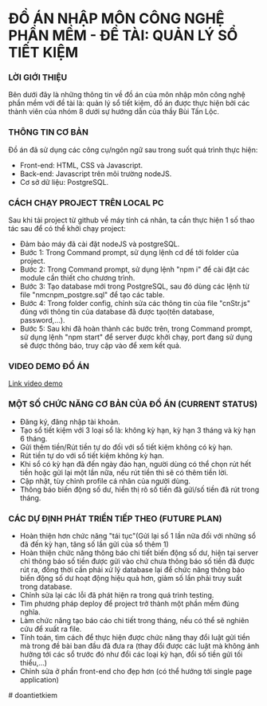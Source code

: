 
# ĐỒ ÁN NHẬP MÔN CÔNG NGHỆ PHẦN MỀM - ĐỀ TÀI: QUẢN LÝ SỔ TIẾT KIỆM

### LỜI GIỚI THIỆU
Bên dưới đây là những thông tin về đồ án của môn nhập môn công nghệ phần mềm với đề tài là: quản lý sổ tiết kiệm, đồ án được thực hiện bởi các thành viên của nhóm 8 dưới sự hướng dẫn của thầy Bùi Tấn Lộc.

### THÔNG TIN CƠ BẢN
Đồ án đã sử dụng các công cụ/ngôn ngữ sau trong suốt quá trình thực hiện:
* Front-end: HTML, CSS và Javascript.
* Back-end: Javascript trên môi trường nodeJS.
* Cơ sở dữ liệu: PostgreSQL.

### CÁCH CHẠY PROJECT TRÊN LOCAL PC
Sau khi tải project từ github về máy tính cá nhân, ta cần thực hiện 1 số thao tác sau để có thể khởi chạy project:
* Đảm bảo máy đã cài đặt nodeJS và postgreSQL.
* Bước 1: Trong Command prompt, sử dụng lệnh cd để tới folder của project.
* Bước 2: Trong Command prompt, sử dụng lệnh "npm i" để cài đặt các module cần thiết cho chương trình.
* Bước 3: Tạo database mới trong PostgreSQL, sau đó dùng các lệnh từ file "nmcnpm_postgre.sql" để tạo các table.
* Bước 4: Trong folder config, chỉnh sửa các thông tin của file "cnStr.js" đúng với thông tin của database đã được tạo(tên database, password,...).
* Bước 5: Sau khi đã hoàn thành các bước trên, trong Command prompt, sử dụng lệnh "npm start" để server được khởi chạy, port đang sử dụng sẽ được thông báo, truy cập vào để xem kết quả.

### VIDEO DEMO ĐỒ ÁN
[Link video demo](https://youtu.be/AUGFdoGetgI)

### MỘT SỐ CHỨC NĂNG CƠ BẢN CỦA ĐỒ ÁN (CURRENT STATUS)
* Đăng ký, đăng nhập tài khoản.
* Tạo sổ tiết kiệm với 3 loại sổ là: không kỳ hạn, kỳ hạn 3 tháng và kỳ hạn 6 tháng.
* Gửi thêm tiền/Rút tiền tự do đối với sổ tiết kiệm không có kỳ hạn.
* Rút tiền tự do với sổ tiết kiệm không kỳ hạn.
* Khi sổ có kỳ hạn đã đến ngày đáo hạn, người dùng có thể chọn rút hết tiền hoặc gửi lại một lần nữa, nếu rút tiền thì sẽ có thêm tiền lời.
* Cập nhật, tùy chỉnh profile cá nhân của người dùng.
* Thông báo biến động số dư, hiển thị rõ số tiền đã gửi/số tiền đã rút trong tháng.

### CÁC DỰ ĐỊNH PHÁT TRIỂN TIẾP THEO (FUTURE PLAN)
* Hoàn thiện hơn chức năng "tái tục"(Gửi lại sổ 1 lần nữa đối với những sổ đã đến kỳ hạn, tăng số lần gửi của sổ thêm 1)
* Hoàn thiện chức năng thông báo chi tiết biến động số dư, hiện tại server chỉ thông báo số tiền được gửi vào chứ chưa thông báo số tiền đã được rút ra, đồng thời cần phải xử lý database lại để chức năng thông báo biến động số dư hoạt động hiệu quả hơn, giảm số lần phải truy suất trong database.
* Chỉnh sửa lại các lỗi đã phát hiện ra trong quá trình testing.
* Tìm phương pháp deploy để project trở thành một phần mềm đúng nghĩa.
* Làm chức năng tạo báo cáo chi tiết trong tháng, nếu có thể sẽ nghiên cứu để xuất ra file. 
* Tính toán, tìm cách để thực hiện được chức năng thay đổi luật gửi tiền mà trong đề bài ban đầu đã đưa ra (thay đổi được các luật mà không ảnh hưởng tới các sổ trước đó như đổi các loại kỳ hạn, đổi số tiền gửi tối thiểu,...)
* Chỉnh sửa ở phần front-end cho đẹp hơn (có thể hướng tới single page application)

 
#   d o a n t i e t k i e m  
 